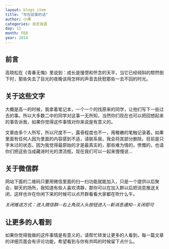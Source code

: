 ```yaml
---
layout: blogs_item
title: "写在前面的话"
author: 小傅
categories: 自言自语
day: 12
month: FEB
year: 2014
---
```



## **前言**

高晓松在《青春无悔》里说到：成长是憧憬和怀念的天平，当它已经倾斜的颓然倒下时，那些失去了目光的夜晚该用怎样的声音去抚慰那些一去不回的时光。


## **关于这些文字**

大概是高一的时候，我拿着笔记本，一个一个的找原来的同学，让他们写下一些过去的事。所以大多数二中的同学对这事一无所知，当然你们现在也可以把回想起来的事告诉我，如果你觉得这件事情对你来说是有意义的。

文章由多个人所写，所以尺度不一，露骨程度也不一，用稚嫩的笔触记录着。如果里面有任何人因为里面的内容感到不适，请联系我，我会将其部分删除。目前是只字未过的状态，因为我觉得最原始的才是最真实的，那些难为情的，愤慨的，也请你们把这些当成藏进时光的漂流瓶，现在我们可以一起来慢慢说...

## **关于微信群**

网站下面的二维码只要用微信里面的扫一扫功能就能加入，只是一个提供以后聚会，聊天的场所，我知道有些人喜欢清静，那你可以在加入群以后把消息推送关闭，这样也许在你闲下来的时候可以点开群看看大家都在吹什么牛。

*关闭推送方式：进入微信群--右上角双人头按钮进入--新消息通知--关闭即可*

## **让更多的人看到**

如果你觉得我做的这件事情是有意义的，请帮忙转发让更多的人看到，每一篇文章的详细页面会有评论功能，希望看到与你有共鸣的时候留下点什么。
